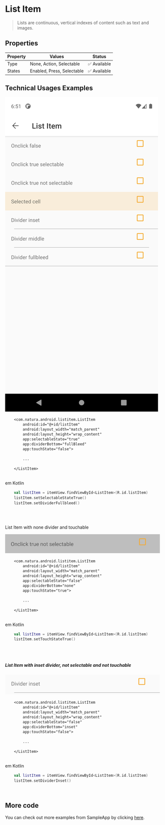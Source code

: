 # List Item

> Lists are continuous, vertical indexes of content such as text and images.

## Properties

| Property           | Values                         | Status            |
| --------------     | -------------------------      | ----------------- |
| Type             | None, Action, Selectable                           | ✅  Available     |
| States          | Enabled, Press, Selectable   | ✅  Available     |


## Technical Usages Examples

![Logo](./images/listItem_lightMode.png)


```android
    <com.natura.android.listitem.ListItem
        android:id="@+id/listItem"
        android:layout_width="match_parent"
        android:layout_height="wrap_content"
        app:selectableState="true"
        app:dividerBottom="fullBleed"
        app:touchState="false">

        ...

    </ListItem>
```
<br>
em Kotlin
<br>

```kotlin
    val listItem = itemView.findViewById<ListItem>(R.id.listItem)
    listItem.setSelectableStateTrue()
    listItem.setDividerFullbleed()
```
<br><br>

List Item  with none divider and touchable

![Logo](./images/listItem_touchable.png)


```android
    <com.natura.android.listitem.ListItem
        android:id="@+id/listItem"
        android:layout_width="match_parent"
        android:layout_height="wrap_content"
        app:selectableState="false"
        app:dividerBottom="none"
        app:touchState="true">

        ...

    </ListItem>
```
<br>
em Kotlin
<br>

```kotlin
    val listItem = itemView.findViewById<ListItem>(R.id.listItem)
    listItem.setTouchStateTrue()
```
<br><br>


##### List Item with inset divider, not selectable and not touchable

![Logo](./images/listItem_notclick.png)

```android
    <com.natura.android.listitem.ListItem
        android:id="@+id/listItem"
        android:layout_width="match_parent"
        android:layout_height="wrap_content"
        app:selectableState="false"
        app:dividerBottom="inset"
        app:touchState="false">

        ...

    </ListItem>
```

<br>
em Kotlin
<br>

```kotlin
    val listItem = itemView.findViewById<ListItem>(R.id.listItem)
    listItem.setDividerInset()
```
<br>

## More code
You can check out more examples from SampleApp by clicking [here](https://github.com/natura-cosmeticos/natds-android/tree/master/sample/src/main/res/layout/activity_list_item.xml).
